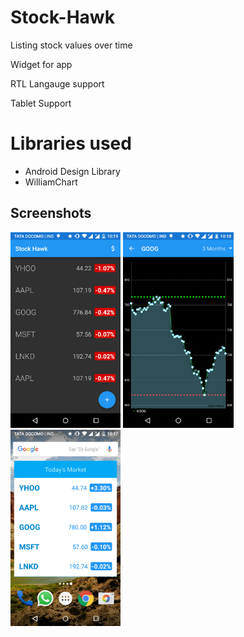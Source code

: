 # Stock-Hawk
Listing stock values over time

Widget for app

RTL Langauge support

Tablet Support


# Libraries used

* Android Design Library
* WilliamChart


Screenshots
-------------------
<img src="screenshots/main_screen.png" width="35%" />
<img src="screenshots/stock_detail.png" width="35%" />
<img src="screenshots/widget_screen.png" width="35%" />